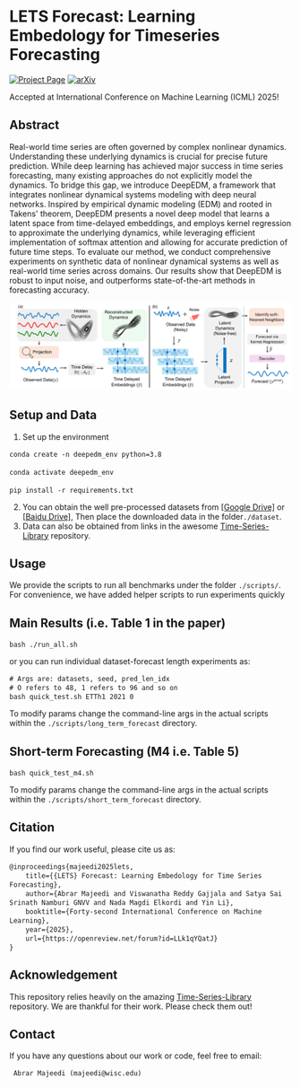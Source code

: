 # LETS Forecast: Learning Embedology for Timeseries Forecasting
[![Project Page](https://img.shields.io/badge/Project-Page-blue.svg)](https://abrarmajeedi.github.io/deep_edm/)
[![arXiv](https://img.shields.io/badge/arXiv-2312.04364-b31b1b.svg)](https://arxiv.org/abs/2506.06454)

Accepted at International Conference on Machine Learning (ICML) 2025!


## Abstract
Real-world time series are often governed by complex nonlinear dynamics. Understanding these underlying dynamics is crucial for precise future prediction. While deep learning has achieved major success in time series forecasting, many existing approaches do not explicitly model the dynamics. To bridge this gap, we introduce DeepEDM, a framework that integrates nonlinear dynamical systems modeling with deep neural networks. Inspired by empirical dynamic modeling (EDM) and rooted in Takens' theorem, DeepEDM presents a novel deep model that learns a latent space from time-delayed embeddings, and employs kernel regression to approximate the underlying dynamics, while leveraging efficient implementation of softmax attention and allowing for accurate prediction of future time steps. To evaluate our method, we conduct comprehensive experiments on synthetic data of nonlinear dynamical systems as well as real-world time series across domains. Our results show that DeepEDM is robust to input noise, and outperforms state-of-the-art methods in forecasting accuracy.

![](./pic/main_fig.png)

## Setup and Data

1. Set up the environment
```
conda create -n deepedm_env python=3.8

conda activate deepedm_env

pip install -r requirements.txt
```

2. You can obtain the well pre-processed datasets from [[Google Drive]](https://drive.google.com/drive/folders/13Cg1KYOlzM5C7K8gK8NfC-F3EYxkM3D2?usp=sharing) or [[Baidu Drive]](https://pan.baidu.com/s/1r3KhGd0Q9PJIUZdfEYoymg?pwd=i9iy), Then place the downloaded data in the folder`./dataset`.
3. Data can also be obtained from links in the awesome [Time-Series-Library](https://github.com/thuml/Time-Series-Library) repository.
  

## Usage

We provide the scripts to run all benchmarks under the folder `./scripts/`. For convenience, we have added helper scripts to run experiments quickly


## Main Results (i.e. Table 1 in the paper)

```
bash ./run_all.sh
```
or you can run individual dataset-forecast length experiments as:

```
# Args are: datasets, seed, pred_len_idx
# O refers to 48, 1 refers to 96 and so on
bash quick_test.sh ETTh1 2021 0
```
To modify params change the command-line args in the actual scripts within the `./scripts/long_term_forecast` directory.


## Short-term Forecasting (M4 i.e. Table 5)
```
bash quick_test_m4.sh
```

To modify params change the command-line args in the actual scripts within the `./scripts/short_term_forecast` directory.


## Citation
If you find our work useful, please cite us as:
```
@inproceedings{majeedi2025lets,
	title={{LETS} Forecast: Learning Embedology for Time Series Forecasting},
	author={Abrar Majeedi and Viswanatha Reddy Gajjala and Satya Sai Srinath Namburi GNVV and Nada Magdi Elkordi and Yin Li},
	booktitle={Forty-second International Conference on Machine Learning},
	year={2025},
	url={https://openreview.net/forum?id=LLk1qYQatJ}
}
```
## Acknowledgement

This repository relies heavily on the amazing [Time-Series-Library](https://github.com/thuml/Time-Series-Library) repository. We are thankful for their work. Please check them out!

## Contact
If you have any questions about our work or code, feel free to email:
```
 Abrar Majeedi (majeedi@wisc.edu)
```